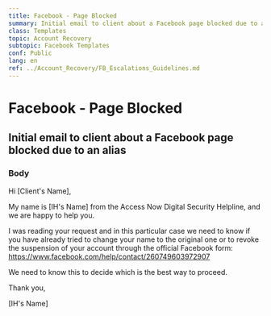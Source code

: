 ```yaml
---
title: Facebook - Page Blocked
summary: Initial email to client about a Facebook page blocked due to an alias
class: Templates
topic: Account Recovery
subtopic: Facebook Templates
conf: Public
lang: en
ref: ../Account_Recovery/FB_Escalations_Guidelines.md
---
```


# Facebook - Page Blocked
## Initial email to client about a Facebook page blocked due to an alias

### Body

Hi [Client's Name],

My name is [IH's Name] from the Access Now Digital Security Helpline, and we are happy to help you.

I was reading your request and in this particular case we need to know if you have already tried to change your name to the original one or to revoke the suspension of your account through the official Facebook form: https://www.facebook.com/help/contact/260749603972907

We need to know this to decide which is the best way to proceed.

Thank you,

[IH's Name]